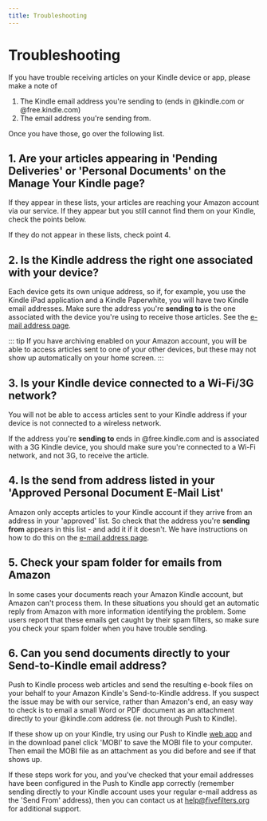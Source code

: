 ```yaml
---
title: Troubleshooting 
---
```


# Troubleshooting 

If you have trouble receiving articles on your Kindle device or app, please make a note of

1. The Kindle email address you're sending to (ends in @kindle.com or @free.kindle.com)
2. The email address you're sending from. 

Once you have those, go over the following list.

## 1. Are your articles appearing in 'Pending Deliveries' or 'Personal Documents' on the Manage Your Kindle page?

If they appear in these lists, your articles are reaching your Amazon account via our service. If they appear but you still cannot find them on your Kindle, check the points below.

If they do not appear in these lists, check point 4.

## 2. Is the Kindle address the right one associated with your device?

Each device gets its own unique address, so if, for example, you use the Kindle iPad application and a Kindle Paperwhite, you will have two Kindle email addresses. Make sure the address you're **sending to** is the one associated with the device you're using to receive those articles. See the [e-mail address page](/push-to-kindle/email-address.html).

::: tip
If you have archiving enabled on your Amazon account, you will be able to access articles sent to one of your other devices, but these may not show up automatically on your home screen.
:::

## 3. Is your Kindle device connected to a Wi-Fi/3G network?

You will not be able to access articles sent to your Kindle address if your device is not connected to a wireless network.

If the address you're **sending to** ends in @free.kindle.com and is associated with a 3G Kindle device, you should make sure you're connected to a Wi-Fi network, and not 3G, to receive the article.

## 4. Is the send from address listed in your 'Approved Personal Document E-Mail List'

Amazon only accepts articles to your Kindle account if they arrive from an address in your 'approved' list. So check that the address you're **sending from** appears in this list - and add it if it doesn't. We have instructions on how to do this on the [e-mail address page](/push-to-kindle/email-address.html).

## 5. Check your spam folder for emails from Amazon

In some cases your documents reach your Amazon Kindle account, but Amazon can't process them. In these situations you should get an automatic reply from Amazon with more information identifying the problem. Some users report that these emails get caught by their spam filters, so make sure you check your spam folder when you have trouble sending.

## 6. Can you send documents directly to your Send-to-Kindle email address?

Push to Kindle process web articles and send the resulting e-book files on your behalf to your Amazon Kindle's Send-to-Kindle address. If you suspect the issue may be with our service, rather than Amazon's end, an easy way to check is to email a small Word or PDF document as an attachment directly to your @kindle.com address (ie. not through Push to Kindle).

If these show up on your Kindle, try using our Push to Kindle [web app](https://pushtokindle.fivefilters.org) and in the download panel click 'MOBI' to save the MOBI file to your computer. Then email the MOBI file as an attachment as you did before and see if that shows up.

If these steps work for you, and you've checked that your email addresses have been configured in the Push to Kindle app correctly (remember sending directly to your Kindle account uses your regular e-mail address as the 'Send From' address), then you can contact us at help@fivefilters.org for additional support.
